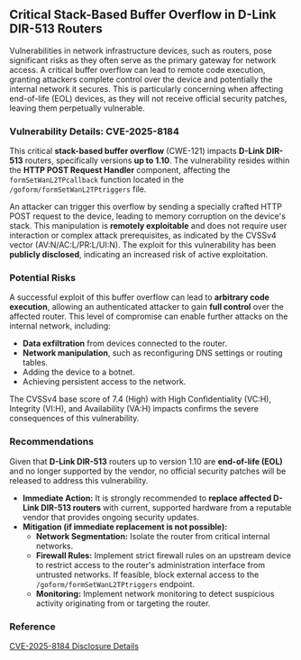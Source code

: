 ## Critical Stack-Based Buffer Overflow in D-Link DIR-513 Routers

Vulnerabilities in network infrastructure devices, such as routers, pose significant risks as they often serve as the primary gateway for network access. A critical buffer overflow can lead to remote code execution, granting attackers complete control over the device and potentially the internal network it secures. This is particularly concerning when affecting end-of-life (EOL) devices, as they will not receive official security patches, leaving them perpetually vulnerable.

### Vulnerability Details: CVE-2025-8184

This critical **stack-based buffer overflow** (CWE-121) impacts **D-Link DIR-513** routers, specifically versions **up to 1.10**. The vulnerability resides within the **HTTP POST Request Handler** component, affecting the `formSetWanL2TPcallback` function located in the `/goform/formSetWanL2TPtriggers` file.

An attacker can trigger this overflow by sending a specially crafted HTTP POST request to the device, leading to memory corruption on the device's stack. This manipulation is **remotely exploitable** and does not require user interaction or complex attack prerequisites, as indicated by the CVSSv4 vector (AV:N/AC:L/PR:L/UI:N). The exploit for this vulnerability has been **publicly disclosed**, indicating an increased risk of active exploitation.

### Potential Risks

A successful exploit of this buffer overflow can lead to **arbitrary code execution**, allowing an authenticated attacker to gain **full control** over the affected router. This level of compromise can enable further attacks on the internal network, including:

*   **Data exfiltration** from devices connected to the router.
*   **Network manipulation**, such as reconfiguring DNS settings or routing tables.
*   Adding the device to a botnet.
*   Achieving persistent access to the network.

The CVSSv4 base score of 7.4 (High) with High Confidentiality (VC:H), Integrity (VI:H), and Availability (VA:H) impacts confirms the severe consequences of this vulnerability.

### Recommendations

Given that **D-Link DIR-513** routers up to version 1.10 are **end-of-life (EOL)** and no longer supported by the vendor, no official security patches will be released to address this vulnerability.

*   **Immediate Action:** It is strongly recommended to **replace affected D-Link DIR-513 routers** with current, supported hardware from a reputable vendor that provides ongoing security updates.
*   **Mitigation (if immediate replacement is not possible):**
    *   **Network Segmentation:** Isolate the router from critical internal networks.
    *   **Firewall Rules:** Implement strict firewall rules on an upstream device to restrict access to the router's administration interface from untrusted networks. If feasible, block external access to the `/goform/formSetWanL2TPtriggers` endpoint.
    *   **Monitoring:** Implement network monitoring to detect suspicious activity originating from or targeting the router.

### Reference

[CVE-2025-8184 Disclosure Details](https://github.com/InfiniteLin/Lin-s-CVEdb/blob/main/DIR-513/formSetWanPPTP.md)